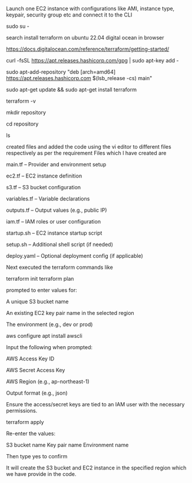Launch one EC2 instance with configurations like AMI, instance type, keypair, security group etc and connect it to the CLI

sudo su -

search install terraform on ubuntu 22.04 digital ocean in browser

https://docs.digitalocean.com/reference/terraform/getting-started/

curl -fsSL https://apt.releases.hashicorp.com/gpg | sudo apt-key add -

sudo apt-add-repository "deb [arch=amd64] https://apt.releases.hashicorp.com $(lsb_release -cs) main"

sudo apt-get update && sudo apt-get install terraform

terraform -v

mkdir repository

cd repository

ls


created files and added the code using the vi editor to different files respectively as per the requirement
Files which I have created are 



main.tf – Provider and environment setup

ec2.tf – EC2 instance definition

s3.tf – S3 bucket configuration

variables.tf – Variable declarations

outputs.tf – Output values (e.g., public IP)

iam.tf – IAM roles or user configuration

startup.sh – EC2 instance startup script

setup.sh – Additional shell script (if needed)

deploy.yaml – Optional deployment config (if applicable)

Next executed the terraform commands like


terraform init
terraform plan

prompted to enter values for:

A unique S3 bucket name

An existing EC2 key pair name in the selected region

The environment (e.g., dev or prod)


aws configure
apt install awscli

Input the following when prompted:

AWS Access Key ID

AWS Secret Access Key

AWS Region (e.g., ap-northeast-1)

Output format (e.g., json)

Ensure the access/secret keys are tied to an IAM user with the necessary permissions.

terraform apply

Re-enter the values:

S3 bucket name
Key pair name
Environment name

Then type yes to confirm

It will create the S3 bucket and EC2 instance in the specified region which we have provide in the code.
